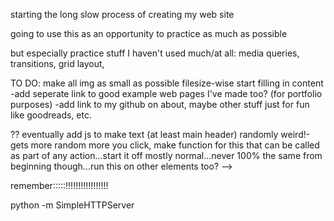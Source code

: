 starting the long slow process of creating my web site<br>

going to use this as an opportunity to practice as much as possible<br>

but especially practice stuff I haven't used much/at all: media queries, transitions, grid layout,


TO DO: 
make all img as small as possible filesize-wise
start filling in content
-add seperate link to good example web pages I've made too? (for portfolio purposes)
-add link to my github on about, maybe other stuff just for fun like goodreads, etc.

??
 eventually add js to make text (at least main header) randomly weird!-gets more random more you click, make function for this that can be called as part of any action...start it off mostly normal...never 100% the same from beginning though...run this on other elements too? -->






remember:::::!!!!!!!!!!!!!!!!!

  python -m SimpleHTTPServer